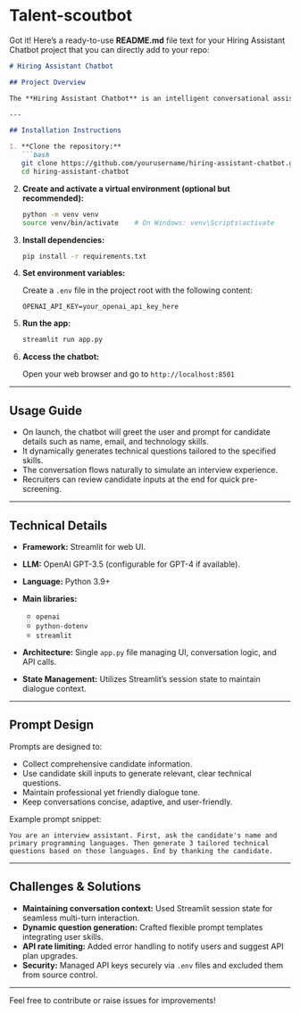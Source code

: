 # Talent-scoutbot
Got it! Here’s a ready-to-use **README.md** file text for your Hiring Assistant Chatbot project that you can directly add to your repo:

````markdown
# Hiring Assistant Chatbot

## Project Overview

The **Hiring Assistant Chatbot** is an intelligent conversational assistant built for the fictional recruitment agency **TalentScout**. It automates the initial candidate screening by collecting personal and technical details, generating customized technical questions based on the candidate's skillset, and maintaining an engaging, interactive conversation powered by OpenAI's language models.

---

## Installation Instructions

1. **Clone the repository:**
   ```bash
   git clone https://github.com/yourusername/hiring-assistant-chatbot.git
   cd hiring-assistant-chatbot
````

2. **Create and activate a virtual environment (optional but recommended):**

   ```bash
   python -m venv venv
   source venv/bin/activate    # On Windows: venv\Scripts\activate
   ```

3. **Install dependencies:**

   ```bash
   pip install -r requirements.txt
   ```

4. **Set environment variables:**

   Create a `.env` file in the project root with the following content:

   ```
   OPENAI_API_KEY=your_openai_api_key_here
   ```

5. **Run the app:**

   ```bash
   streamlit run app.py
   ```

6. **Access the chatbot:**

   Open your web browser and go to `http://localhost:8501`

---

## Usage Guide

* On launch, the chatbot will greet the user and prompt for candidate details such as name, email, and technology skills.
* It dynamically generates technical questions tailored to the specified skills.
* The conversation flows naturally to simulate an interview experience.
* Recruiters can review candidate inputs at the end for quick pre-screening.

---

## Technical Details

* **Framework:** Streamlit for web UI.
* **LLM:** OpenAI GPT-3.5 (configurable for GPT-4 if available).
* **Language:** Python 3.9+
* **Main libraries:**

  * `openai`
  * `python-dotenv`
  * `streamlit`
* **Architecture:** Single `app.py` file managing UI, conversation logic, and API calls.
* **State Management:** Utilizes Streamlit’s session state to maintain dialogue context.

---

## Prompt Design

Prompts are designed to:

* Collect comprehensive candidate information.
* Use candidate skill inputs to generate relevant, clear technical questions.
* Maintain professional yet friendly dialogue tone.
* Keep conversations concise, adaptive, and user-friendly.

Example prompt snippet:

```
You are an interview assistant. First, ask the candidate's name and primary programming languages. Then generate 3 tailored technical questions based on those languages. End by thanking the candidate.
```

---

## Challenges & Solutions

* **Maintaining conversation context:** Used Streamlit session state for seamless multi-turn interaction.
* **Dynamic question generation:** Crafted flexible prompt templates integrating user skills.
* **API rate limiting:** Added error handling to notify users and suggest API plan upgrades.
* **Security:** Managed API keys securely via `.env` files and excluded them from source control.

---

Feel free to contribute or raise issues for improvements!

